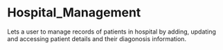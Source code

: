 # Hospital_Management
Lets a user to manage records of patients in hospital by adding, updating and accessing patient details and their diagonosis information.
